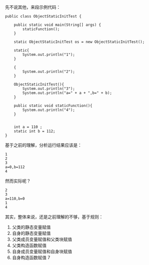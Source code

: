 先不说其他，来段示例代码：
```language
public class ObjectStaticInitTest {

	public static void main(String[] args) {
		staticFunction();
	}
	
	static ObjectStaticInitTest os = new ObjectStaticInitTest();
	
	static{
		System.out.println("1");
	}
	
	{
		System.out.println("2");
	}
	
	ObjectStaticInitTest(){
		System.out.println("3");
		System.out.println("a=" + a + ",b=" + b);
	}

	public static void staticFunction(){
		System.out.println("4");
	}
	
	
	int a = 110 ;
	static int b = 112;
}
```
基于之前的理解，分析运行结果应该是：
```language
1
2
3
a=0,b=112
4
```
然而实际呢？
```language
2
3
a=110,b=0
1
4
```
其实，整体来说，还是之前理解的不够，基于规则：
1. 父类的静态变量赋值
2. 自身的静态变量赋值
3. 父类成员变量赋值和父类块赋值
4. 父类构造函数赋值
5. 自身成员变量赋值和自身块赋值
6. 自身构造函数赋值
7
